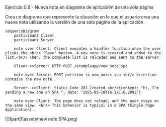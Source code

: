 Ejercicio 0.6 - Nueva nota en diagrama de aplicación de una sola página

Crea un diagrama que represente la situación en la que el usuario crea una nueva nota utilizando la versión de una sola página de la aplicación.

    sequenceDiagram
        participant Client
        participant Server

        note over Client: Client executes a handler function when the user clicks the <br/> "Save" button. A new note is created and added to the list.<br/> Then, the complete list is reloaded and sent to the server.

        Client->>Server: HTTP POST /exampleapp/new_note_spa
        
        note over Server: POST petition to new_notes_spa <br/> direction contains the new note.
        
        Server-->>Client: Status Code 201 Created <br/>{content: "Hi, I'm sending a new one on SPA ", date: "2025-05-18T16:17:16.209Z"}

        note over Client: The page does not reload, and the user stays on the same view. <br/> This behavior is typical in a SPA (Single Page Application).

![](part0\assets\new note SPA.png)